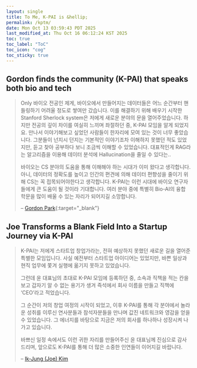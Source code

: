 ```yaml
---
layout: single
title: To Me, K-PAI is &hellip;
permalink: /kptm/
date: Mon Oct 13 03:59:43 PDT 2025
last_modified_at: Thu Oct 16 06:12:24 KST 2025
toc: true
toc_label: "ToC"
toc_icon: "cog"
toc_sticky: true
---
```


## Gordon finds the community (K-PAI) that speaks both bio and tech

> Only 바이오 전공인 제게, 바이오에서 만들어지는 데이터들은 어느 순간부터 핸들링하기 어려울 정도로 쌓여만 갔습니다. 이를 해결하기 위해 배우기 시작한 Stanford Sherlock system은 저에게 새로운 분야의 문을 열어주었습니다. 하지만 전공의 깊이 차이를 여실히 느끼며 좌절하던 중, K-PAI 모임을 알게 되었지요. 만나서 이야기해보고 싶었던 사람들이 한자리에 모여 있는 것이 너무 좋았습니다. 그분들이 넌지시 던지는 기본적인 이야기조차 이해하지 못했던 적도 있었지만, 듣고 찾아 공부하다 보니 조금씩 이해할 수 있었습니다. 대표적인게 RAG라는 알고리즘을 이용해 데이터 분석에 Hallucination을 줄일 수 있다는..
>
> 바이오는 CS 분야의 도움을 통해 이해해야 하는 시대가 이미 왔다고 생각합니다. 아니, 데이터의 정확도를 높이고 인간의 편견에 의해 데이터 편향성을 줄이기 위해 CS는 꼭 접목되어야한다고 생각합니다. K-PAI는 이런 시대에 바이오 연구자들에게 큰 도움이 될 것이라 기대합니다. 여러 분야 중에 특별히 Bio-AI의 융합 학문을 많이 배울 수 있는 자리가 되어지길 소망합니다.
>
> &ndash; [Gordon Park](https://www.linkedin.com/in/gordon-%EA%B5%B0%ED%98%B8-park-452bab26/){:target="_blank"}

## Joe Transforms a Blank Field Into a Startup Journey via K-PAI

>K-PAI는 저에게 스타트업 창업가라는, 전혀 예상하지 못했던 새로운 길을 열어준 특별한 모임입니다. 사실 예전부터 스타트업 아이디어는 있었지만, 바쁜 일상과 현직 업무에 쫓겨 실행에 옮기지 못하고 있었습니다.
>
>그런데 윤 대표님의 초대로 K-PAI 모임에 등록하던 중, 소속과 직책을 적는 칸을 보고 갑자기 알 수 없는 용기가 생겨 즉석에서 회사 이름을 만들고 직책에 &lsquo;CEO&rsquo;라고 적었습니다.
>
>그 순간이 저의 창업 여정의 시작이 되었고, 이후 K-PAI를 통해 각 분야에서 놀라운 성취를 이루신 연사분들과 참석자분들을 만나며 값진 네트워크와 영감을 얻을 수 있었습니다. 그 에너지를 바탕으로 지금은 저의 회사를 하나하나 성장시켜 나가고 있습니다.
>
>바쁘신 일정 속에서도 이런 귀한 자리를 만들어주신 윤 대표님께 진심으로 감사드리며, 앞으로도 K-PAI를 통해 더 많은 소중한 인연들이 이어지길 바랍니다.
>
> &ndash; [Ik-Jung (Joe) Kim](https://www.linkedin.com/in/ik-jung-kim-b68a4839/)

